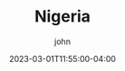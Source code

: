 ---
date: 2023-03-01T11:55:00-04:00
title: "Nigeria"
ab: "NG"
seo_title: "Contact Nigeria Senators "
description: Contact Nigeria representatives
author: john
url: /nigeria/
flag: flag.png
weight: 1
layout: country
---